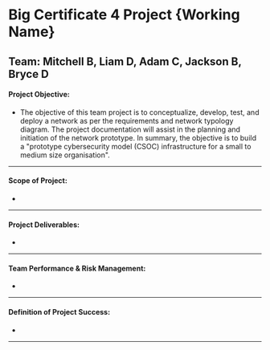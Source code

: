 # Big Certificate 4 Project {Working Name}
## Team: Mitchell B, Liam D, Adam C, Jackson B, Bryce D


#### Project Objective:
* The objective of this team project is to conceptualize, develop, test, and deploy a network as per the requirements and network typology diagram. The project documentation will assist in the planning and initiation of the network prototype. In summary, the objective is to build a "prototype cybersecurity model (CSOC) infrastructure for a small to medium size organisation". 

***

#### Scope of Project:
* 

***

#### Project Deliverables:
* 

***

#### Team Performance & Risk Management:
* 

***

#### Definition of Project Success:
* 

***
